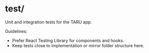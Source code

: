 # test/

Unit and integration tests for the TARU app.

Guidelines:
- Prefer React Testing Library for components and hooks.
- Keep tests close to implementation or mirror folder structure here.
